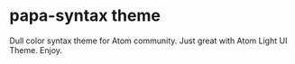 # papa-syntax theme

Dull color syntax theme for Atom community. Just great with Atom Light UI Theme.
Enjoy.
